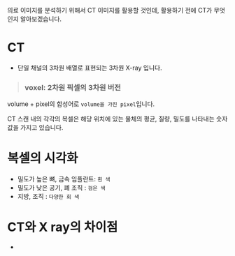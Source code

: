 의료 이미지를 분석하기 위해서 CT 이미지를 활용할 것인데, 활용하기 전에 CT가 무엇인지 알아보겠습니다.

# CT
- 단일 채널의 3차원 배열로 표현되는 3차원 X-ray 입니다.

> ### voxel: 2차원 픽셀의 3차원 버전
volume + pixel의 합성어로 `volume을 가진 pixel`입니다.

CT 스캔 내의 각각의 복셀은 해당 위치에 있는 물체의 평균, 질량, 밀도를 나타내는 숫자 값을 가지고 있습니다.

# 복셀의 시각화
- 밀도가 높은 뼈, 금속 임플란트: `흰 색`
- 밀도가 낮은 공기, 폐 조직 : `검은 색`
- 지방, 조직 : `다양한 회 색`
			
# CT와 X ray의 차이점
- 